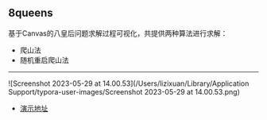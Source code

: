 ## 8queens

基于Canvas的八皇后问题求解过程可视化，共提供两种算法进行求解：

* 爬山法
* 随机重启爬山法

---------

![Screenshot 2023-05-29 at 14.00.53](/Users/lizixuan/Library/Application Support/typora-user-images/Screenshot 2023-05-29 at 14.00.53.png)

* [演示地址](104.208.70.60/8queens.html)